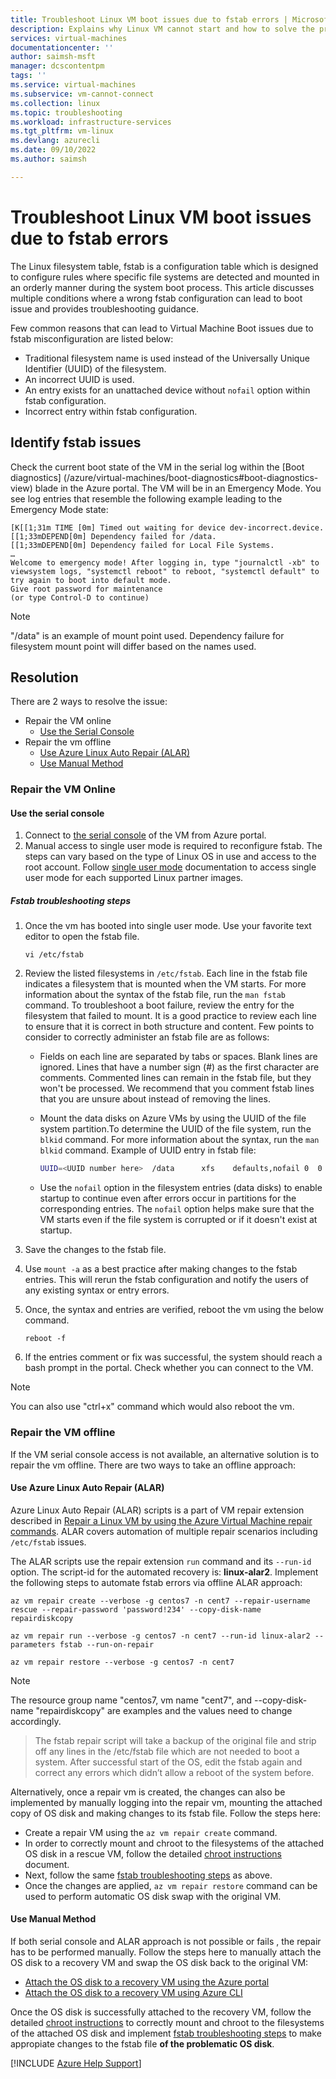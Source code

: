 ```yaml
---
title: Troubleshoot Linux VM boot issues due to fstab errors | Microsoft Learn
description: Explains why Linux VM cannot start and how to solve the problem.
services: virtual-machines
documentationcenter: ''
author: saimsh-msft
manager: dcscontentpm
tags: ''
ms.service: virtual-machines
ms.subservice: vm-cannot-connect
ms.collection: linux
ms.topic: troubleshooting
ms.workload: infrastructure-services
ms.tgt_pltfrm: vm-linux
ms.devlang: azurecli
ms.date: 09/10/2022
ms.author: saimsh

---
```

# Troubleshoot Linux VM boot issues due to fstab errors

The Linux filesystem table, fstab is a configuration table which is designed to configure rules where specific file systems are detected and mounted in an orderly manner during the system boot process. 
This article discusses multiple conditions where a wrong fstab configuration can lead to boot issue and provides troubleshooting guidance.

Few common reasons that can lead to Virtual Machine Boot issues due to fstab misconfiguration are listed below:
* Traditional filesystem name is used instead of the Universally Unique Identifier (UUID) of the filesystem.
* An incorrect UUID is used. 
* An entry exists for an unattached device without ```nofail``` option within fstab configuration.
* Incorrect entry within fstab configuration.
  
## Identify fstab issues

Check the current boot state of the VM in the serial log within the [Boot diagnostics] (/azure/virtual-machines/boot-diagnostics#boot-diagnostics-view) blade in the Azure portal. The VM will be in an Emergency Mode. You see log entries that resemble the following example leading to the Emergency Mode state:

```
[K[[1;31m TIME [0m] Timed out waiting for device dev-incorrect.device.
[[1;33mDEPEND[0m] Dependency failed for /data.
[[1;33mDEPEND[0m] Dependency failed for Local File Systems.
…
Welcome to emergency mode! After logging in, type "journalctl -xb" to viewsystem logs, "systemctl reboot" to reboot, "systemctl default" to try again to boot into default mode.
Give root password for maintenance
(or type Control-D to continue)
```
 >[!Note]
 > "/data" is an example of mount point used. Dependency failure for filesystem mount point will differ based on the  names used.

## Resolution
There are 2 ways to resolve the issue:
* Repair the VM online
    * [Use the Serial Console](#use-the-serial-console)
* Repair the vm offline
    * [Use Azure Linux Auto Repair (ALAR)](#use-azure-linux-auto-repair-alar)
    * [Use Manual Method](#use-manual-method)

### Repair the VM Online
#### Use the serial console
1. Connect to [the serial console](./serial-console-linux.md) of the VM from Azure portal.
2. Manual access to single user mode is required to reconfigure fstab. The steps can vary based on the type of Linux OS in use and access to the root account. Follow [single user mode](serial-console-grub-single-user-mode.md) documentation to access single user mode for each supported Linux partner images.

##### Fstab troubleshooting steps
1. Once the vm has booted into single user mode. Use your favorite text editor to open the fstab file.

   ```
   vi /etc/fstab
   ```
2. Review the listed filesystems in `/etc/fstab`. Each line in the fstab file indicates a filesystem that is mounted when the VM starts. For more information about the syntax of the fstab file, run the `man fstab` command. To troubleshoot a boot failure, review the entry for the filesystem that failed to mount. It is a good practice to review each line to ensure that it is correct in both structure and content.  Few points to consider to correctly administer an fstab file are as follows:

   * Fields on each line are separated by tabs or spaces. Blank lines are ignored. Lines that have a number sign (#) as the first character are comments. Commented lines can remain in the fstab file, but they won't be processed. We recommend that you comment fstab lines that you are unsure about instead of removing the lines.
   * Mount the data disks on Azure VMs by using the UUID of the file system partition.To determine the UUID of the file system, run the `blkid` command. For more information about the syntax, run the `man blkid` command. Example of UUID entry in fstab file:

      ```bash
      UUID=<UUID number here>  /data      xfs    defaults,nofail 0  0
      ```
   * Use the `nofail` option in the filesystem entries (data disks) to enable startup to continue even after errors occur in partitions for the corresponding entries. The `nofail` option helps make sure that the VM starts even if the file system is corrupted or if it doesn't exist at startup.

5. Save the changes to the fstab file.

6. Use `mount -a` as a best practice after making changes to the fstab entries. This will rerun the fstab configuration and notify the users of any existing syntax or entry errors.

6. Once, the syntax and entries are verified, reboot the vm using the below command.

   ```
   reboot -f
   ```
7. If the entries comment or fix was successful, the system should reach a bash prompt in the portal. Check whether you can connect to the VM.
> [!Note]
   > You can also use "ctrl+x" command which would also reboot the vm.

### Repair the VM offline

If the VM serial console access is not available, an alternative solution is to repair the vm offline. There are two ways to take an offline approach: 

#### Use Azure Linux Auto Repair (ALAR)

Azure Linux Auto Repair (ALAR) scripts is a part of VM repair extension described in [Repair a Linux VM by using the Azure Virtual Machine repair commands](./repair-linux-vm-using-azure-virtual-machine-repair-commands.md). ALAR covers automation of multiple repair scenarios including `/etc/fstab` issues.

The ALAR scripts use the repair extension `run` command and its `--run-id` option. The script-id for the automated recovery is: **linux-alar2**. Implement the following steps to automate fstab errors via offline ALAR approach:

```azurecli-interactive
az vm repair create --verbose -g centos7 -n cent7 --repair-username rescue --repair-password 'password!234' --copy-disk-name  repairdiskcopy
 ```

```azurecli-interactive
az vm repair run --verbose -g centos7 -n cent7 --run-id linux-alar2 --parameters fstab --run-on-repair
 ```

```azurecli-interactive
az vm repair restore --verbose -g centos7 -n cent7
 ``` 

> [!Note] 
   >The resource group name "centos7, vm name "cent7", and --copy-disk-name "repairdiskcopy" are examples and the values need to change accordingly.

   >The fstab repair script will take a backup of the original file and strip off any lines in the /etc/fstab file which are not needed to boot a system. After successful start of the OS, edit the fstab again and correct any errors which didn’t allow a reboot of the system before. 

Alternatively, once a repair vm is created, the changes can also be implemented by manually logging into the repair vm, mounting the attached copy of OS disk and making changes to its fstab file. Follow the steps here: 
 * Create a repair VM using the `az vm repair create` command.
 * In order to correctly mount and chroot to the filesystems of the attached OS disk in a rescue VM, follow the detailed [chroot instructions](./chroot-environment-linux.md) document.
 * Next, follow the same [fstab troubleshooting steps](#fstab-troubleshooting-steps) as above.
 * Once the changes are applied, `az vm repair restore` command can be used to perform automatic OS disk swap with the original VM. 

#### Use Manual Method

If both serial console and ALAR approach is not possible or fails , the repair has to be performed manually. Follow the steps here to manually attach the OS disk to a recovery VM and swap the OS disk back to the original VM:
* [Attach the OS disk to a recovery VM using the Azure portal](./troubleshoot-recovery-disks-portal-linux.md)
* [Attach the OS disk to a recovery VM using Azure CLI](./troubleshoot-recovery-disks-linux.md)

Once the OS disk is successfully attached to the recovery VM, follow the detailed [chroot instructions](./chroot-environment-linux.md) to correctly mount and chroot to the filesystems of the attached OS disk and implement [fstab troubleshooting steps](#fstab-troubleshooting-steps) to make appropiate changes to the fstab file **of the problematic OS disk**.


[!INCLUDE [Azure Help Support](../../includes/azure-help-support.md)]
